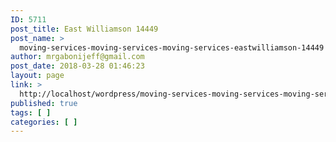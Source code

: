 ```yaml
---
ID: 5711
post_title: East Williamson 14449
post_name: >
  moving-services-moving-services-moving-services-eastwilliamson-14449
author: mrgabonijeff@gmail.com
post_date: 2018-03-28 01:46:23
layout: page
link: >
  http://localhost/wordpress/moving-services-moving-services-moving-services-eastwilliamson-14449/
published: true
tags: [ ]
categories: [ ]
---
```

